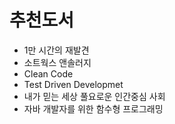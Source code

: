 # 추천도서
- 1만 시간의 재발견
- 소트웍스 앤솔러지
- Clean Code
- Test Driven Developmet
- 내가 믿는 세상 풀요로운 인간중심 사회
- 자바 개발자를 위한 함수형 프로그래밍